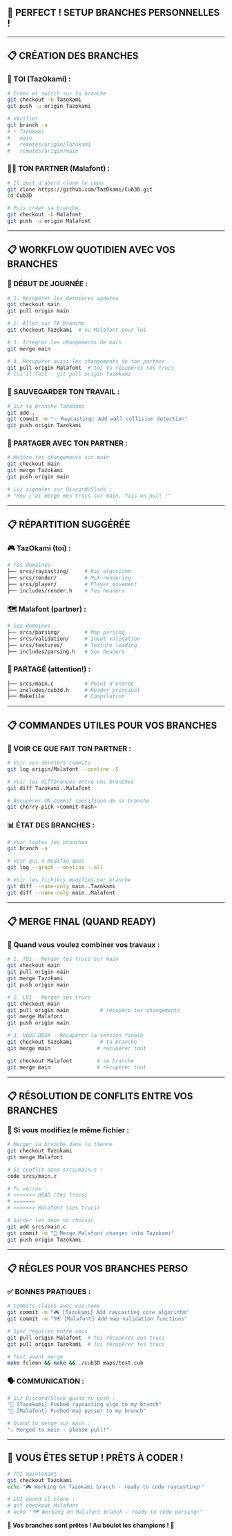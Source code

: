 ## **🌿 PERFECT ! SETUP BRANCHES PERSONNELLES !**

---

## **📋 CRÉATION DES BRANCHES**

### **🎯 TOI (TazOkami) :**
```bash
# Créer et switch sur ta branche
git checkout -b Tazokami
git push -u origin Tazokami

# Vérifier
git branch -a
# * Tazokami
#   main  
#   remotes/origin/Tazokami
#   remotes/origin/main
```

### **👨‍💻 TON PARTNER (Malafont) :**
```bash
# Il doit d'abord clone le repo
git clone https://github.com/TazOkami/Cub3D.git
cd Cub3D

# Puis créer sa branche
git checkout -b Malafont
git push -u origin Malafont
```

---

## **📋 WORKFLOW QUOTIDIEN AVEC VOS BRANCHES**

### **🌅 DÉBUT DE JOURNÉE :**
```bash
# 1. Récupérer les dernières updates
git checkout main
git pull origin main

# 2. Aller sur TA branche
git checkout Tazokami  # ou Malafont pour lui

# 3. Intégrer les changements de main
git merge main

# 4. Récupérer aussi les changements de ton partner
git pull origin Malafont  # toi tu récupères ses trucs
# lui il fait : git pull origin Tazokami
```

### **💾 SAUVEGARDER TON TRAVAIL :**
```bash
# Sur ta branche Tazokami
git add .
git commit -m "✨ Raycasting: Add wall collision detection"
git push origin Tazokami
```

### **🔄 PARTAGER AVEC TON PARTNER :**
```bash
# Mettre tes changements sur main
git checkout main
git merge Tazokami
git push origin main

# Lui signaler sur Discord/Slack :
# "Hey j'ai merge mes trucs sur main, fais un pull !"
```

---

## **📋 RÉPARTITION SUGGÉRÉE**

### **🎮 TazOkami (toi) :**
```bash
# Tes domaines
├── srcs/raycasting/     # Ray algorithm
├── srcs/render/         # MLX rendering  
├── srcs/player/         # Player movement
├── includes/render.h    # Tes headers
```

### **🗺️ Malafont (partner) :**
```bash
# Ses domaines  
├── srcs/parsing/        # Map parsing
├── srcs/validation/     # Input validation
├── srcs/textures/       # Texture loading
├── includes/parsing.h   # Ses headers
```

### **🤝 PARTAGÉ (attention!) :**
```bash
├── srcs/main.c          # Point d'entrée
├── includes/cub3d.h     # Header principal
├── Makefile             # Compilation
```

---

## **📋 COMMANDES UTILES POUR VOS BRANCHES**

### **👀 VOIR CE QUE FAIT TON PARTNER :**
```bash
# Voir ses derniers commits
git log origin/Malafont --oneline -5

# Voir les différences entre vos branches  
git diff Tazokami..Malafont

# Récupérer UN commit spécifique de sa branche
git cherry-pick <commit-hash>
```

### **📊 ÉTAT DES BRANCHES :**
```bash
# Voir toutes les branches
git branch -a

# Voir qui a modifié quoi
git log --graph --oneline --all

# Voir les fichiers modifiés par branche
git diff --name-only main..Tazokami
git diff --name-only main..Malafont
```

---

## **📋 MERGE FINAL (QUAND READY)**

### **🎯 Quand vous voulez combiner vos travaux :**

```bash
# 1. TOI - Merger tes trucs sur main
git checkout main
git pull origin main
git merge Tazokami
git push origin main

# 2. LUI - Merger ses trucs  
git checkout main
git pull origin main          # récupère tes changements
git merge Malafont
git push origin main

# 3. VOUS DEUX - Récupérer la version finale
git checkout Tazokami         # ta branche
git merge main               # récupérer tout

git checkout Malafont        # sa branche  
git merge main               # récupérer tout
```

---

## **📋 RÉSOLUTION DE CONFLITS ENTRE VOS BRANCHES**

### **🚨 Si vous modifiez le même fichier :**

```bash
# Merger sa branche dans la tienne
git checkout Tazokami
git merge Malafont

# Si conflit dans srcs/main.c :
code srcs/main.c

# Tu verras :
# <<<<<<< HEAD (tes trucs)
# ======= 
# >>>>>>> Malafont (ses trucs)

# Garder les deux ou choisir
git add srcs/main.c
git commit -m "🔀 Merge Malafont changes into Tazokami"
git push origin Tazokami
```

---

## **📋 RÈGLES POUR VOS BRANCHES PERSO**

### **✅ BONNES PRATIQUES :**

```bash
# Commits clairs avec vos noms
git commit -m "🎮 [Tazokami] Add raycasting core algorithm"
git commit -m "🗺️ [Malafont] Add map validation functions"

# Sync régulier entre vous
git pull origin Malafont  # toi récupérer ses trucs
git pull origin Tazokami  # lui récupérer tes trucs

# Test avant merge
make fclean && make && ./cub3D maps/test.cub
```

### **🗣️ COMMUNICATION :**
```bash
# Sur Discord/Slack quand tu push :
"🚀 [Tazokami] Pushed raycasting algo to my branch"
"🚀 [Malafont] Pushed map parser to my branch" 

# Quand tu merge sur main :
"⚠️ Merged to main - please pull!"
```

---

## **🎯 VOUS ÊTES SETUP ! PRÊTS À CODER !**

```bash
# TOI maintenant :
git checkout Tazokami
echo "🎮 Working on Tazokami branch - ready to code raycasting!"

# LUI quand il clone :  
# git checkout Malafont
# echo "🗺️ Working on Malafont branch - ready to code parsing!"
```

**🤝 Vos branches sont prêtes ! Au boulot les champions ! 🚀**
